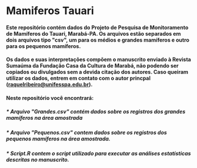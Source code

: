 # Mamiferos Tauari

#### Este repositório contém dados do Projeto de Pesquisa de Monitoramento de Mamíferos do Tauari, Marabá-PA. Os arquivos estão separados em dois arquivos tipo "csv", um para os médios e grandes mamíferos e outro para os pequenos mamíferos. 

#### Os dados e suas interpretações compõem o manuscrito enviado à Revista Sumaúma da Fundação Casa da Cultura de Marabá, não podendo ser copiados ou divulgados sem a devida citação dos autores. Caso queiram utilizar os dados, entrem em contato com o autor princpal (raquelribeiro@unifesspa.edu.br).

#### Neste repositório você encontrará:

##### * Arquivo "Grandes.csv" contém dados sobre os registros dos grandes mamíferos na área amostrada
##### * Arquivo "Pequenos.csv" contem dados sobre os registros dos pequenos mamíferos na área amostrada.
##### * Script.R contem o script utilizado para executar as análises estatísticas descritas no manuscrito.
